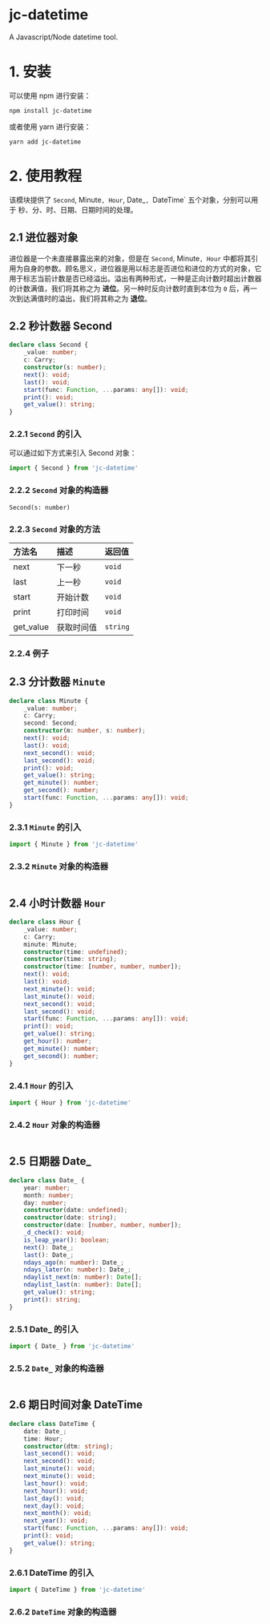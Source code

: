 # jc-datetime
A Javascript/Node datetime tool.

# 1. 安装

可以使用 npm 进行安装：

```shell
npm install jc-datetime
```

或者使用 yarn 进行安装：

```shell
yarn add jc-datetime
```

# 2. 使用教程

该模块提供了 `Second`, Minute`, Hour`, Date_`, `DateTime` 五个对象，分别可以用于 秒、分、时、日期、日期时间的处理。

## 2.1 进位器对象
进位器是一个未直接暴露出来的对象，但是在 `Second`, Minute`, Hour` 中都将其引用为自身的参数。顾名思义，进位器是用以标志是否进位和进位的方式的对象，它用于标志当前计数是否已经溢出。溢出有两种形式，一种是正向计数时超出计数器的计数满值，我们将其称之为 **进位**。另一种时反向计数时直到本位为 `0` 后，再一次到达满值时的溢出，我们将其称之为 **退位**。




## 2.2 秒计数器 Second

```ts
declare class Second {
    _value: number;
    c: Carry;
    constructor(s: number);
    next(): void;
    last(): void;
    start(func: Function, ...params: any[]): void;
    print(): void;
    get_value(): string;
}
```

### 2.2.1 `Second` 的引入

可以通过如下方式来引入 Second 对象：

```js
import { Second } from 'jc-datetime'
```

### 2.2.2 `Second` 对象的构造器

```
Second(s: number)
```

### 2.2.3 `Second` 对象的方法

| 方法名 | 描述 | 返回值 |
|:-|:-|:-|
| next | 下一秒 | `void` |
| last | 上一秒 | `void` |
| start | 开始计数 | `void` |
| print | 打印时间 | `void` |
| get_value | 获取时间值 | `string` |

### 2.2.4 例子


## 2.3 分计数器 `Minute`

```ts
declare class Minute {
    _value: number;
    c: Carry;
    second: Second;
    constructor(m: number, s: number);
    next(): void;
    last(): void;
    next_second(): void;
    last_second(): void;
    print(): void;
    get_value(): string;
    get_minute(): number;
    get_second(): number;
    start(func: Function, ...params: any[]): void;
}
```

### 2.3.1 `Minute` 的引入

```js
import { Minute } from 'jc-datetime'
```

### 2.3.2 `Minute` 对象的构造器

```

```

## 2.4 小时计数器 `Hour`

```ts
declare class Hour {
    _value: number;
    c: Carry;
    minute: Minute;
    constructor(time: undefined);
    constructor(time: string);
    constructor(time: [number, number, number]);
    next(): void;
    last(): void;
    next_minute(): void;
    last_minute(): void;
    next_second(): void;
    last_second(): void;
    start(func: Function, ...params: any[]): void;
    print(): void;
    get_value(): string;
    get_hour(): number;
    get_minute(): number;
    get_second(): number;
}
```

### 2.4.1 `Hour` 的引入

```js
import { Hour } from 'jc-datetime'
```


### 2.4.2 `Hour` 对象的构造器

```

```


## 2.5 日期器 Date_

```ts
declare class Date_ {
    year: number;
    month: number;
    day: number;
    constructor(date: undefined);
    constructor(date: string);
    constructor(date: [number, number, number]);
    _d_check(): void;
    is_leap_year(): boolean;
    next(): Date_;
    last(): Date_;
    ndays_ago(n: number): Date_;
    ndays_later(n: number): Date_;
    ndaylist_next(n: number): Date[];
    ndaylist_last(n: number): Date[];
    get_value(): string;
    print(): string;
}
```

### 2.5.1 Date_ 的引入

```js
import { Date_ } from 'jc-datetime'
```



### 2.5.2 `Date_` 对象的构造器

```

```


## 2.6 期日时间对象 DateTime

```ts
declare class DateTime {
    date: Date_;
    time: Hour;
    constructor(dtm: string);
    last_second(): void;
    next_second(): void;
    last_minute(): void;
    next_minute(): void;
    last_hour(): void;
    next_hour(): void;
    last_day(): void;
    next_day(): void;
    next_month(): void;
    next_year(): void;
    start(func: Function, ...params: any[]): void;
    print(): void;
    get_value(): string;
}
```

### 2.6.1 DateTime 的引入

```js
import { DateTime } from 'jc-datetime'
```


### 2.6.2 `DateTime` 对象的构造器

```

```





